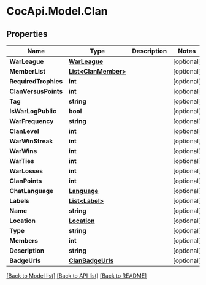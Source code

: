 # CocApi.Model.Clan

## Properties

Name | Type | Description | Notes
------------ | ------------- | ------------- | -------------
**WarLeague** | [**WarLeague**](WarLeague.md) |  | [optional] 
**MemberList** | [**List&lt;ClanMember&gt;**](ClanMember.md) |  | [optional] 
**RequiredTrophies** | **int** |  | [optional] 
**ClanVersusPoints** | **int** |  | [optional] 
**Tag** | **string** |  | [optional] 
**IsWarLogPublic** | **bool** |  | [optional] 
**WarFrequency** | **string** |  | [optional] 
**ClanLevel** | **int** |  | [optional] 
**WarWinStreak** | **int** |  | [optional] 
**WarWins** | **int** |  | [optional] 
**WarTies** | **int** |  | [optional] 
**WarLosses** | **int** |  | [optional] 
**ClanPoints** | **int** |  | [optional] 
**ChatLanguage** | [**Language**](Language.md) |  | [optional] 
**Labels** | [**List&lt;Label&gt;**](Label.md) |  | [optional] 
**Name** | **string** |  | [optional] 
**Location** | [**Location**](Location.md) |  | [optional] 
**Type** | **string** |  | [optional] 
**Members** | **int** |  | [optional] 
**Description** | **string** |  | [optional] 
**BadgeUrls** | [**ClanBadgeUrls**](ClanBadgeUrls.md) |  | [optional] 

[[Back to Model list]](../README.md#documentation-for-models) [[Back to API list]](../README.md#documentation-for-api-endpoints) [[Back to README]](../README.md)


